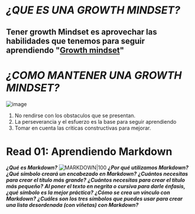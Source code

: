 # _¿QUE ES UNA GROWTH MINDSET?_
## Tener growth Mindset es aprovechar las habilidades que tenemos para seguir aprendiendo "[Growth mindset](https://www.atlassian.com/blog/inside-atlassian/growth-mindset)"
# _¿COMO MANTENER UNA GROWTH MINDSET?_
![image](https://i.ytimg.com/vi/6V5ppz5XK24/maxresdefault.jpg)
1. No rendirse con los obstaculos que se presentan.
2. La perseverancia y el esfuerzo es la base para seguir aprendiendo
3. Tomar en cuenta las criticas constructivas para mejorar.

# Read 01: Aprendiendo Markdown
***¿Qué es Markdown?***
![MARKDOWN|100](https://static1.makeuseofimages.com/wordpress/wp-content/uploads/2015/12/learn-markdown.jpg)
_**¿Por qué utilizamos Markdown?**_
_**¿Qué símbolo creará un encabezado en Markdown?**_
_**¿Cuántos necesitas para crear el título más grande?**_
_**¿Cuántos necesitas para crear el título más pequeño?**_
_**Al poner el texto en negrita o cursiva para darle énfasis, ¿qué símbolo es la mejor práctica?**_
_**¿Cómo se crea un vínculo con Markdown?**_
_**¿Cuáles son los tres símbolos que puedes usar para crear una lista desordenada (con viñetas) con Markdown?**_
